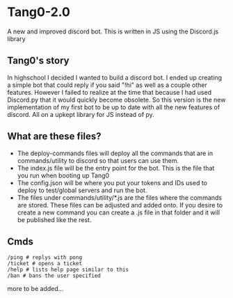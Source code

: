 # Tang0-2.0
A new and improved discord bot.
This is written in JS using the Discord.js library
## Tang0's story
In highschool I decided I wanted to build a discord bot. I ended up creating a simple bot that could reply if you said "!hi" as well as a couple other features. However I failed to realize at the time that because I had used Discord.py that it would quickly become obsolete. So this version is the new implementation of my first bot to be up to date with all the new features of discord. All on a upkept library for JS instead of py.
## What are these files?
- The deploy-commands files will deploy all the commands that are in commands/utility to discord so that users can use them. 
- The index.js file will be the entry point for the bot. This is the file that you run when booting up Tang0
- The config.json will be where you put your tokens and IDs used to deploy to test/global servers and run the bot.
- The files under commands/utility/*.js are the files where the commands are stored. These files can be adjusted and added onto. If you desire to create a new command you can create a .js file in that folder and it will be published like the rest.
## Cmds
    /ping # replys with pong
    /ticket # opens a ticket
    /help # lists help page similar to this
    /ban # bans the user specified

more to be added...